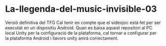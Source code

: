 # La-llegenda-del-music-invisible-03
Versió definitiva del TFG
Cal tenir en compte que el videojoc està fet per ser executat en un dispositiu Android.
Quan es baixa aquest repositori al PC local Unity per la configuració de la plataforma,
cal tornar a configurar per la plataforma Android i llavors unity anirà correctament.
